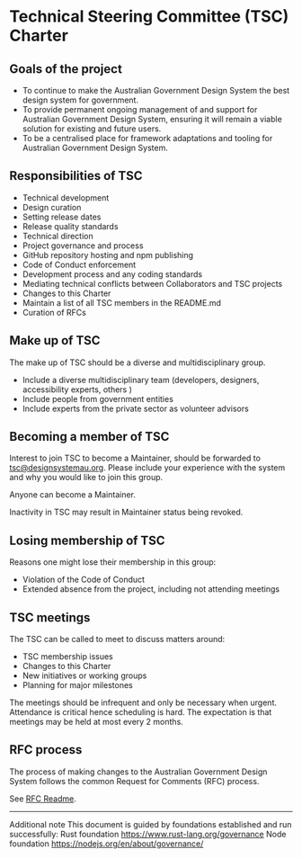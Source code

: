 # Technical Steering Committee (TSC) Charter

## Goals of the project

- To continue to make the Australian Government Design System the best design system for government.
- To provide permanent ongoing management of and support for Australian Government Design System, ensuring it will remain a viable solution for existing and future users.
- To be a centralised place for framework adaptations and tooling for Australian Government Design System.

## Responsibilities of TSC

- Technical development
- Design curation
- Setting release dates
- Release quality standards
- Technical direction
- Project governance and process
- GitHub repository hosting and npm publishing
- Code of Conduct enforcement
- Development process and any coding standards
- Mediating technical conflicts between Collaborators and TSC projects
- Changes to this Charter
- Maintain a list of all TSC members in the README.md
- Curation of RFCs

## Make up of TSC

The make up of TSC should be a diverse and multidisciplinary group.

- Include a diverse multidisciplinary team (developers, designers, accessibility experts, others )
- Include people from government entities
- Include experts from the private sector as volunteer advisors

## Becoming a member of TSC

Interest to join TSC to become a Maintainer, should be forwarded to tsc@designsystemau.org.
Please include your experience with the system and why you would like to join this group.

Anyone can become a Maintainer.

Inactivity in TSC may result in Maintainer status being revoked.

## Losing membership of TSC

Reasons one might lose their membership in this group:

- Violation of the Code of Conduct
- Extended absence from the project, including not attending meetings

## TSC meetings

The TSC can be called to meet to discuss matters around:

- TSC membership issues
- Changes to this Charter
- New initiatives or working groups
- Planning for major milestones

The meetings should be infrequent and only be necessary when urgent.
Attendance is critical hence scheduling is hard.
The expectation is that meetings may be held at most every 2 months.

## RFC process

The process of making changes to the Australian Government Design System follows the common Request for Comments (RFC) process.

See [RFC Readme](https://github.com/designsystemau/RFCs/blob/main/README.md).

---

Additional note
This document is guided by foundations established and run successfully:
Rust foundation https://www.rust-lang.org/governance
Node foundation https://nodejs.org/en/about/governance/
